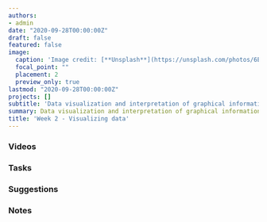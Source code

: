 ```yaml
---
authors:
- admin
date: "2020-09-28T00:00:00Z"
draft: false
featured: false
image:
  caption: 'Image credit: [**Unsplash**](https://unsplash.com/photos/6EnTPvPPL6I)'
  focal_point: ""
  placement: 2
  preview_only: true
lastmod: "2020-09-28T00:00:00Z"
projects: []
subtitle: 'Data visualization and interpretation of graphical information :bar_chart:'
summary: Data visualization and interpretation of graphical information.
title: 'Week 2 - Visualizing data'
---
```


### Videos

### Tasks

### Suggestions

### Notes

<!--

### Schedule

| <div style="width:60px"></div>  | <div style="width:420px"></div> |  <div style="width:190px"></div>   |
|---:|---|---|
| Lec 03 | [Fundamentals of data and data visualization](/slides/w2_d1-dataviz/w2_d1-dataviz.html) |
| Lab 02 | [Plastic waste](/labs/lab-02/lab-02-plastic-waste.html) | **Due:** Fri, 27 Sep, 17:00 |
| Lec 04 | [Building plots for various data types](/slides/w2_d2-more-dataviz/w2_d2-more-dataviz.html) |
| HW 02  | [Bike crashes](/hw/hw-02/hw-02-bike-crash.html) | **Due:** Wed, 2 Oct, 17:00
| RT 02  | [Interactive tutorial covering week’s material](https://rstudio.cloud/learn/primers/3) | 
| OQ 02  | [Data visualization](https://minecr.shinyapps.io/02-dataviz/) | **Due:** Sat, 5 Oct, 17:00

### Readings

| <div style="width:60px"></div>  | <div style="width:420px"></div>  |  <div style="width:190px"></div> |
|----:|---|---|
| :page_facing_up: | [Look at data](https://socviz.co/lookatdata.html) | **Required** | 
| :open_book: | R4DS: [Chp 3, Data Visualization](https://r4ds.had.co.nz/data-visualisation.html) | **Required** |
| :page_facing_up: | [Make a plot](https://socviz.co/makeplot.html) | Optional |
| :page_facing_up: | [Drowning in plastic - Visualising the world’s addiction to plastic bottles](https://graphics.reuters.com/ENVIRONMENT-PLASTIC/0100B275155/index.html) | Optional |
|  :fountain_pen:  | [Sleep Schedule, From the Inconsistent Teenage Years to Retirement](https://flowingdata.com/2019/09/13/sleep-schedule-and-age/) | Optional

-->